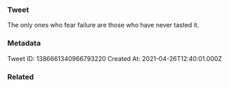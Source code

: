 ### Tweet
The only ones who fear failure are those who have never tasted it.

### Metadata
Tweet ID: 1386661340966793220
Created At: 2021-04-26T12:40:01.000Z

### Related

